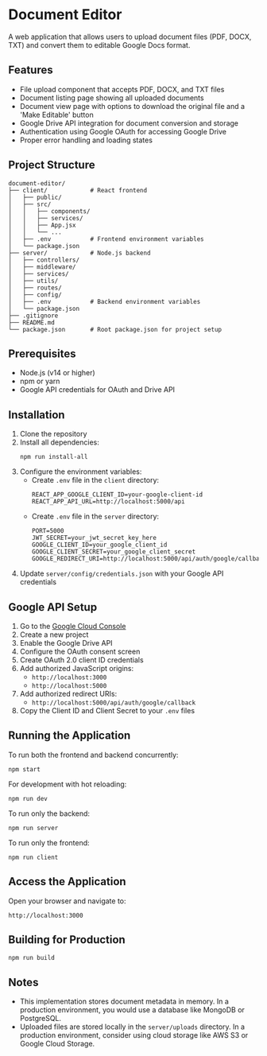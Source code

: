 # Document Editor

A web application that allows users to upload document files (PDF, DOCX, TXT) and convert them to editable Google Docs format.

## Features

- File upload component that accepts PDF, DOCX, and TXT files
- Document listing page showing all uploaded documents
- Document view page with options to download the original file and a 'Make Editable' button
- Google Drive API integration for document conversion and storage
- Authentication using Google OAuth for accessing Google Drive
- Proper error handling and loading states

## Project Structure

```
document-editor/
├── client/            # React frontend
│   ├── public/        
│   ├── src/           
│   │   ├── components/
│   │   ├── services/  
│   │   ├── App.jsx    
│   │   └── ...        
│   ├── .env           # Frontend environment variables
│   └── package.json   
├── server/            # Node.js backend
│   ├── controllers/   
│   ├── middleware/    
│   ├── services/      
│   ├── utils/         
│   ├── routes/        
│   ├── config/        
│   ├── .env           # Backend environment variables
│   └── package.json   
├── .gitignore
├── README.md
└── package.json       # Root package.json for project setup
```

## Prerequisites

- Node.js (v14 or higher)
- npm or yarn
- Google API credentials for OAuth and Drive API

## Installation

1. Clone the repository
2. Install all dependencies:
   ```
   npm run install-all
   ```
3. Configure the environment variables:
   - Create `.env` file in the `client` directory:
     ```
     REACT_APP_GOOGLE_CLIENT_ID=your-google-client-id
     REACT_APP_API_URL=http://localhost:5000/api
     ```
   - Create `.env` file in the `server` directory:
     ```
     PORT=5000
     JWT_SECRET=your_jwt_secret_key_here
     GOOGLE_CLIENT_ID=your_google_client_id
     GOOGLE_CLIENT_SECRET=your_google_client_secret
     GOOGLE_REDIRECT_URI=http://localhost:5000/api/auth/google/callback
     ```
4. Update `server/config/credentials.json` with your Google API credentials

## Google API Setup

1. Go to the [Google Cloud Console](https://console.cloud.google.com/)
2. Create a new project
3. Enable the Google Drive API
4. Configure the OAuth consent screen
5. Create OAuth 2.0 client ID credentials
6. Add authorized JavaScript origins:
   - `http://localhost:3000`
   - `http://localhost:5000`
7. Add authorized redirect URIs:
   - `http://localhost:5000/api/auth/google/callback`
8. Copy the Client ID and Client Secret to your `.env` files

## Running the Application

To run both the frontend and backend concurrently:

```
npm start
```

For development with hot reloading:

```
npm run dev
```

To run only the backend:

```
npm run server
```

To run only the frontend:

```
npm run client
```

## Access the Application

Open your browser and navigate to:

```
http://localhost:3000
```

## Building for Production

```
npm run build
```

## Notes

- This implementation stores document metadata in memory. In a production environment, you would use a database like MongoDB or PostgreSQL.
- Uploaded files are stored locally in the `server/uploads` directory. In a production environment, consider using cloud storage like AWS S3 or Google Cloud Storage.